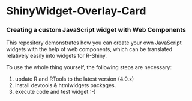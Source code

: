 # ShinyWidget-Overlay-Card

### Creating a custom JavaScript widget with Web Components

This repository demonstrates how you can create your own JavaScript widgets with the help of web components, which can be translated relatively easily into widgets for R-Shiny. <br>

To use the whole thing yourself, the following steps are necessary:<br>

1. update R and RTools to the latest version (4.0.x)<br>
2. install devtools & htmlwidgets packages.<br>
3. execute code and test widget :-)<br>
